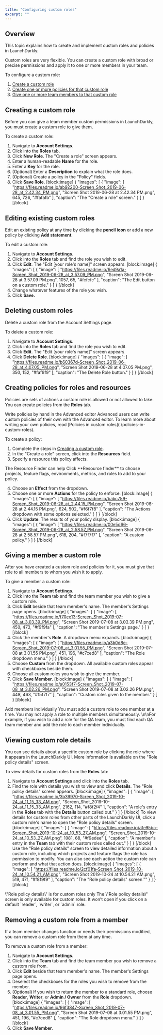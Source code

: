 ```yaml
---
title: "Configuring custom roles"
excerpt: ""
---
```

## Overview

This topic explains how to create and implement custom roles and policies in LaunchDarkly.

Custom roles are very flexible. You can create a custom role with broad or precise permissions and apply it to one or more members in your team. 

To configure a custom role:

1. [Create a custom role](#creating-a-custom-role)
2. [Create one or more policies for that custom role](#creating-policies-for-roles-and-resources) 
3. [Give one or more team members to that custom role](#giving-a-member-a-custom-role)

## <a name="creating-a-custom-role"></a>Creating a custom role

Before you can give a team member custom permissions in LaunchDarkly, you must create a custom role to give them.

To create a custom role:

1. Navigate to **Account Settings**.
2. Click into the **Roles** tab.
3. Click **New Role**. The "Create a role" screen appears.
4. Enter a human-readable **Name** for the role.
5. Enter a **Key** for the role.
6. (Optional) Enter a **Description** to explain what the role does.
7. (Optional) Create a policy in the "Policy" fields.
8. Click **Save Role**.
[block:image]
{
  "images": [
    {
      "image": [
        "https://files.readme.io/ab92200-Screen_Shot_2019-06-28_at_2.42.34_PM.png",
        "Screen Shot 2019-06-28 at 2.42.34 PM.png",
        645,
        726,
        "#fafafb"
      ],
      "caption": "The \"Create a role\" screen."
    }
  ]
}
[/block]

## Editing existing custom roles

Edit an existing policy at any time by clicking the **pencil icon** or add a new policy by clicking **Add statement**.

To edit a custom role:

1. Navigate to **Account Settings**.
2. Click into the **Roles** tab and find the role you wish to edit.
3. Click **Edit**. The "Edit [your role's name]" screen appears.
[block:image]
{
  "images": [
    {
      "image": [
        "https://files.readme.io/6ed9a1a-Screen_Shot_2019-06-28_at_3.57.09_PM.png",
        "Screen Shot 2019-06-28 at 3.57.09 PM.png",
        1057,
        65,
        "#fcfcfc"
      ],
      "caption": "The Edit button on a custom role."
    }
  ]
}
[/block]
4. Change whatever features of the role you wish.
5. Click **Save.**

## Deleting custom roles

Delete a custom role from the Account Settings page. 

To delete a custom role:

1. Navigate to **Account Settings**.
2. Click into the **Roles** tab and find the role you wish to edit.
3. Click **Edit**. The "Edit [your role's name]" screen appears.
4. Click **Delete Role**. 
[block:image]
{
  "images": [
    {
      "image": [
        "https://files.readme.io/b60367d-Screen_Shot_2019-06-28_at_4.07.05_PM.png",
        "Screen Shot 2019-06-28 at 4.07.05 PM.png",
        350,
        152,
        "#faf9f9"
      ],
      "caption": "The Delete Role button."
    }
  ]
}
[/block]

## <a name="creating-policies-for-roles-and-resources"></a>Creating policies for roles and resources

Policies are sets of actions a custom role is allowed or not allowed to take. You can create policies from the **Roles** tab.

<Callout intent="info">
  <Callout.Title>Write policies by hand in the Advanced editor</Callout.Title>
   <Callout.Description>Advanced users can write custom policies of their own with the Advanced editor. 
To learn more about writing your own policies, read [Policies in custom roles](./policies-in-custom-roles).</Callout.Description>
</Callout>

To create a policy:


1. Complete the steps in [Creating a custom role](#creating-a-custom-role).
2. In the "Create a role" screen, click into the **Resources** field.
3. Specify a resource this policy affects.
 <Callout intent="info">
  <Callout.Title>The Resource Finder can help</Callout.Title>
   <Callout.Description>Click **Resource finder** to choose projects, feature flags, environments, metrics, and roles to add to your policy.</Callout.Description>
 </Callout>

4. Choose an **Effect** from the dropdown. 
5. Choose one or more **Actions** for the policy to enforce.
[block:image]
{
  "images": [
    {
      "image": [
        "https://files.readme.io/babc759-Screen_Shot_2019-06-28_at_2.44.15_PM.png",
        "Screen Shot 2019-06-28 at 2.44.15 PM.png",
        624,
        502,
        "#f6f7f8"
      ],
      "caption": "The Actions dropdown with some options selected."
    }
  ]
}
[/block]
6. Click **Update**. The results of your policy display.
[block:image]
{
  "images": [
    {
      "image": [
        "https://files.readme.io/00e5d66-Screen_Shot_2019-06-28_at_2.58.57_PM.png",
        "Screen Shot 2019-06-28 at 2.58.57 PM.png",
        618,
        204,
        "#f7f7f7"
      ],
      "caption": "A custom policy."
    }
  ]
}
[/block]

## <a name="giving-a-member-a-custom-role"></a>Giving a member a custom role

After you have created a custom role and policies for it, you must give that role to all members to whom you wish it to apply. 

To give a member a custom role:

1. Navigate to **Account Settings**.
2. Click into the **Team** tab and find the team member you wish to give a custom role.
3. Click **Edit** beside that team member's name. The member's Settings page opens.
[block:image]
{
  "images": [
    {
      "image": [
        "https://files.readme.io/f70ce13-Screen_Shot_2019-07-08_at_3.03.39_PM.png",
        "Screen Shot 2019-07-08 at 3.03.39 PM.png",
        450,
        473,
        "#f9f9fa"
      ],
      "caption": "The member's Settings page."
    }
  ]
}
[/block]
4. Click the member's **Role**. A dropdown menu expands.
[block:image]
{
  "images": [
    {
      "image": [
        "https://files.readme.io/a3b0d8e-Screen_Shot_2019-07-08_at_3.01.55_PM.png",
        "Screen Shot 2019-07-08 at 3.01.55 PM.png",
        451,
        196,
        "#c7ced8"
      ],
      "caption": "The Role dropdown menu."
    }
  ]
}
[/block]
5. Choose **Custom** from the dropdown. All available custom roles appear with checkboxes beside them.
6. Choose all custom roles you wish to give the member.
7. Click **Save Member**.
[block:image]
{
  "images": [
    {
      "image": [
        "https://files.readme.io/a0153f7-Screen_Shot_2019-07-08_at_3.02.26_PM.png",
        "Screen Shot 2019-07-08 at 3.02.26 PM.png",
        448,
        463,
        "#f5f7f7"
      ],
      "caption": "Custom roles given to the member."
    }
  ]
}
[/block]

<Callout intent="alert">
  <Callout.Title>Add members individually</Callout.Title>
   <Callout.Description>You must add a custom role to one member at a time. You may not apply a role to multiple members simultaneously. \n\nFor example, if you wish to add a role for the QA team, you must find each QA team member and add the role to each member individually.</Callout.Description>
</Callout>

## Viewing custom role details

You can see details about a specific custom role by clicking the role where it appears in the LaunchDarkly UI. More information is available on the "Role policy details" screen.

To view details for custom roles from the **Roles** tab:


1. Navigate to **Account Settings** and click into the **Roles** tab.
2. Find the role with details you wish to view and click **Details**. The "Role policy details" screen appears.
[block:image]
{
  "images": [
    {
      "image": [
        "https://files.readme.io/3b36970-Screen_Shot_2019-10-24_at_11_15_33_AM.png",
        "Screen_Shot_2019-10-24_at_11_15_33_AM.png",
        2162,
        114,
        "#f8f2f4"
      ],
      "caption": "A role's entry in the **Roles** tab with the **Details** button called out."
    }
  ]
}
[/block]
To view details for custom roles from other parts of the LaunchDarkly UI, click a custom role's name to open the "Role policy details" screen.
[block:image]
{
  "images": [
    {
      "image": [
        "https://files.readme.io/a1e95bc-Screen_Shot_2019-10-24_at_10_53_27_AM.png",
        "Screen_Shot_2019-10-24_at_10_53_27_AM.png",
        1081,
        68,
        "#f9edee"
      ],
      "caption": "A member's entry in the **Team** tab with their custom roles called out."
    }
  ]
}
[/block]
Use the "Role policy details" screen to view detailed information about a custom role, including which projects and feature flags the role has permission to modify. You can also see each action the custom role can perform and what that action does.
[block:image]
{
  "images": [
    {
      "image": [
        "https://files.readme.io/2cf01fa-Screen_Shot_2019-10-24_at_10.54.21_AM.png",
        "Screen Shot 2019-10-24 at 10.54.21 AM.png",
        519,
        471,
        "#f8f9f9"
      ],
      "caption": "The \"Role policy details\" screen.\""
    }
  ]
}
[/block]

<Callout intent="info">
  <Callout.Title>\"Role policy details\" is for custom roles only</Callout.Title>
   <Callout.Description>The \"Role policy details\" screen is only available for custom roles. It won't open if you click on a default `reader`, `writer`, or `admin` role.</Callout.Description>

</Callout>

## Removing a custom role from a member

If a team member changes function or needs their permissions modified, you can remove a custom role from them at any time. 

To remove a custom role from a member:

1. Navigate to **Account Settings**.
2. Click into the **Team** tab and find the team member you wish to remove a custom role from.
3. Click **Edit** beside that team member's name. The member's Settings page opens.
4. Deselect the checkboxes for the roles you wish to remove from the member. 
5. (Optional) If you wish to return the member to a standard role, choose **Reader**, **Writer**, or **Admin / Owner** from the **Role** dropdown.
[block:image]
{
  "images": [
    {
      "image": [
        "https://files.readme.io/96f3847-Screen_Shot_2019-07-08_at_3.01.55_PM.png",
        "Screen Shot 2019-07-08 at 3.01.55 PM.png",
        451,
        196,
        "#c7ced8"
      ],
      "caption": "The Role dropdown menu."
    }
  ]
}
[/block]
6. Click **Save Member**.